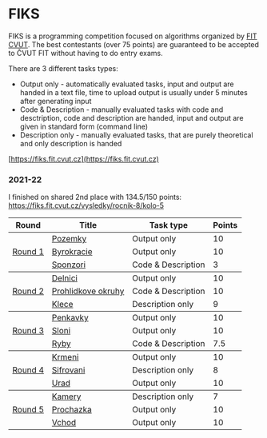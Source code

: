 # FIKS
FIKS is a programming competition focused on algorithms organized by [FIT CVUT](https://fit.cvut.cz). The best contestants (over 75 points) are guaranteed to be accepted to ČVUT FIT without having to do entry exams.

There are 3 different tasks types:
 - Output only - automatically evaluated tasks, input and output are handed in a text file, time to upload output is usually under 5 minutes after generating input
 - Code & Description - manually evaluated tasks with code and desctription, code and description are handed, input and output are given in standard form (command line)
 - Description only - manually evaluated tasks, that are purely theoretical and only description is handed

[https://fiks.fit.cvut.cz](https://fiks.fit.cvut.cz)

### 2021-22
I finished on shared 2nd place with 134.5/150 points: https://fiks.fit.cvut.cz/vysledky/rocnik-8/kolo-5



<table>
    <thead>
        <tr>
            <th>Round</th>
            <th>Title</th>
            <th>Task type</th>
            <th>Points</th>
        </tr>
    </thead>
    <tbody>
        <tr>
            <td rowspan=3> <a href=https://github.com/themm1/FIKS/tree/master/2021-22/round1>Round 1</td>
            <td> <a href=https://github.com/themm1/FIKS/tree/master/2021-22/round1/pozemky>Pozemky</td>
            <td>Output only</td>
            <td>10</td>
        </tr>
        <tr>
            <td> <a href=https://github.com/themm1/FIKS/tree/master/2021-22/round1/byrokracie>Byrokracie</td>
            <td>Output only</td>
            <td>10</td>
        </tr>
        <tr>
            <td> <a href=https://github.com/themm1/FIKS/tree/master/2021-22/round1/sponzori>Sponzori</td>
            <td>Code & Description</td>
            <td>3</td>
        </tr>
    </tbody>
    <tbody>
        <tr>
            <td rowspan=3> <a href=https://github.com/themm1/FIKS/tree/master/2021-22/round2>Round 2</td>
            <td> <a href=https://github.com/themm1/FIKS/tree/master/2021-22/round2/delnici>Delnici</td>
            <td>Output only</td>
            <td>10</td>
        </tr>
        <tr>
            <td> <a href=https://github.com/themm1/FIKS/tree/master/2021-22/round2/prohlidkove_okruhy>Prohlidkove okruhy</td>
            <td>Code & Description</td>
            <td>10</td>
        </tr>
        <tr>
            <td> <a href=https://github.com/themm1/FIKS/tree/master/2021-22/round2/klece>Klece</td>
            <td>Description only</td>
            <td>9</td>
        </tr>
    </tbody>
    <tbody>
        <tr>
            <td rowspan=3> <a href=https://github.com/themm1/FIKS/tree/master/2021-22/round3>Round 3</td>
            <td> <a href=https://github.com/themm1/FIKS/tree/master/2021-22/round3/penkavky>Penkavky</td>
            <td>Output only</td>
            <td>10</td>
        </tr>
        <tr>
            <td> <a href=https://github.com/themm1/FIKS/tree/master/2021-22/round3/sloni>Sloni</td>
            <td>Output only</td>
            <td>10</td>
        </tr>
        <tr>
            <td> <a href=https://github.com/themm1/FIKS/tree/master/2021-22/round3/ryby>Ryby</td>
            <td>Code & Description</td>
            <td>7.5</td>
        </tr>
    </tbody>
    <tbody>
        <tr>
            <td rowspan=3> <a href=https://github.com/themm1/FIKS/tree/master/2021-22/round4>Round 4</td>
            <td> <a href=https://github.com/themm1/FIKS/tree/master/2021-22/round4/krmeni>Krmeni</td>
            <td>Output only</td>
            <td>10</td>
        </tr>
        <tr>
            <td> <a href=https://github.com/themm1/FIKS/tree/master/2021-22/round4/sifrovani>Sifrovani</td>
            <td>Description only</td>
            <td>8</td>
        </tr>
        <tr>
            <td> <a href=https://github.com/themm1/FIKS/tree/master/2021-22/round4/urad>Urad</td>
            <td>Output only</td>
            <td>10</td>
        </tr>
    </tbody>
    <tbody>
        <tr>
            <td rowspan=3> <a href=https://github.com/themm1/FIKS/tree/master/2021-22/round5>Round 5</td>
            <td> <a href=https://github.com/themm1/FIKS/tree/master/2021-22/round5/kamery>Kamery</td>
            <td>Description only</td>
            <td>7</td>
        </tr>
        <tr>
            <td> <a href=https://github.com/themm1/FIKS/tree/master/2021-22/round5/prochazka>Prochazka</td>
            <td>Output only</td>
            <td>10</td>
        </tr>
        <tr>
            <td> <a href=https://github.com/themm1/FIKS/tree/master/2021-22/round5/vchod>Vchod</td>
            <td>Output only</td>
            <td>10</td>
        </tr>
    </tbody>
</table>
